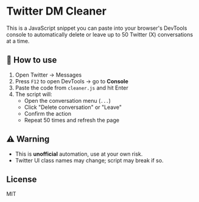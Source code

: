 # Twitter DM Cleaner

This is a JavaScript snippet you can paste into your browser's DevTools console to automatically delete or leave up to 50 Twitter (X) conversations at a time.

## 🚀 How to use

1. Open Twitter → Messages
2. Press `F12` to open DevTools → go to **Console**
3. Paste the code from `cleaner.js` and hit Enter
4. The script will:
   - Open the conversation menu (`...`)
   - Click "Delete conversation" or "Leave"
   - Confirm the action
   - Repeat 50 times and refresh the page

## ⚠️ Warning

- This is **unofficial** automation, use at your own risk.
- Twitter UI class names may change; script may break if so.

## License

MIT
